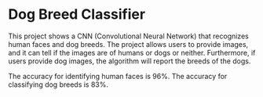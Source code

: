 # Dog Breed Classifier

This project shows a CNN (Convolutional Neural Network) that recognizes human faces and dog breeds. The project allows users to provide images, and it can tell if the images are of humans or dogs or neither. Furthermore, if users provide dog images, the algorithm will report the breeds of the dogs.

The accuracy for identifying human faces is 96%.
The accuracy for classifying dog breeds is 83%.
